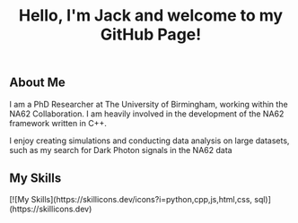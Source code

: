 <header>
    <h1>Hello, I'm Jack and welcome to my GitHub Page!</h1>
</header>

<div id="container">

<div id="about">
    <h2>About Me</h2>
    <p>I am a PhD Researcher at The University of Birmingham, working within the NA62 Collaboration. I am heavily involved in the development of the NA62 framework written in C++.</p>
    <p>I enjoy creating simulations and conducting data analysis on large datasets, such as my search for Dark Photon signals in the NA62 data</p>
</div>

<h2>My Skills</h2>
[![My Skills](https://skillicons.dev/icons?i=python,cpp,js,html,css, sql)](https://skillicons.dev)


</div>


